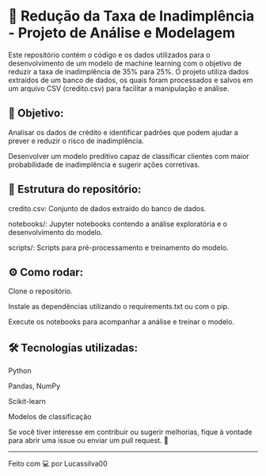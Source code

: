 # 🚀 Redução da Taxa de Inadimplência - Projeto de Análise e Modelagem
Este repositório contém o código e os dados utilizados para o desenvolvimento de um modelo de machine learning com o objetivo de reduzir a taxa de inadimplência de 35% para 25%. O projeto utiliza dados extraídos de um banco de dados, os quais foram processados e salvos em um arquivo CSV (credito.csv) para facilitar a manipulação e análise.

## 🎯 Objetivo:
Analisar os dados de crédito e identificar padrões que podem ajudar a prever e reduzir o risco de inadimplência.

Desenvolver um modelo preditivo capaz de classificar clientes com maior probabilidade de inadimplência e sugerir ações corretivas.

## 📁 Estrutura do repositório:
credito.csv: Conjunto de dados extraído do banco de dados.

notebooks/: Jupyter notebooks contendo a análise exploratória e o desenvolvimento do modelo.

scripts/: Scripts para pré-processamento e treinamento do modelo.

## ⚙️ Como rodar:
Clone o repositório.

Instale as dependências utilizando o requirements.txt ou com o pip.

Execute os notebooks para acompanhar a análise e treinar o modelo.

## 🛠 Tecnologias utilizadas:
Python

Pandas, NumPy

Scikit-learn

Modelos de classificação

Se você tiver interesse em contribuir ou sugerir melhorias, fique à vontade para abrir uma issue ou enviar um pull request. 🚀

---

Feito com 💻 por Lucassilva00